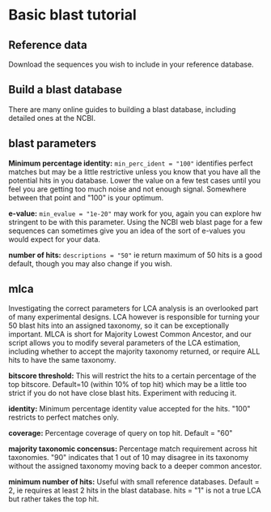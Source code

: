 # Basic blast tutorial

## Reference data
Download the sequences you wish to include in your reference database.

## Build a blast database
There are many online guides to building a blast database, including detailed ones at the NCBI.

## blast parameters
**Minimum percentage identity:** `min_perc_ident = "100"` identifies perfect matches but may be a little restrictive unless you know that you have all the potential hits in you database. Lower the value on a few test cases until you feel you are getting too much noise and not enough signal. Somewhere between that point and "100" is your optimum.

**e-value:** `min_evalue = "1e-20"` may work for you, again you can explore hw stringent to be with this parameter. Using the NCBI web blast page for a few sequences can sometimes give you an idea of the sort of e-values you would expect for your data.

**number of hits:** `descriptions = "50"` ie return maximum of 50 hits is a good default, though you may also change if you wish.

## mlca
Investigating the correct parameters for LCA analysis is an overlooked part of many experimental designs. LCA however is responsible for turning your 50 blast hits into an assigned taxonomy, so it can be exceptionally important. MLCA is short for Majority Lowest Common Ancestor, and our script allows you to modify several parameters of the LCA estimation, including whether to accept the majority taxonomy returned, or require ALL hits to have the same taxonomy.

**bitscore threshold:** This will restrict the hits to a certain percentage of the top bitscore. Default=10 (within 10% of top hit) which may be a little too strict if you do not have close blast hits. Experiment with reducing it.

**identity:** Minimum percentage identity value accepted for the hits. "100" restricts to perfect matches only.

**coverage:** Percentage coverage of query on top hit. Default = "60"

**majority taxonomic concensus:** Percentage match requirement across hit taxonomies. "90" indicates that 1 out of 10 may disagree in its taxonomy without the assigned taxonomy moving back to a deeper common ancestor.

**minimum number of hits:** Useful with small reference databases. Default = 2, ie requires at least 2 hits in the blast database. hits = "1" is not a true LCA but rather takes the top hit.

